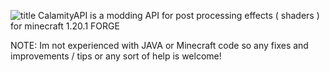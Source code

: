 ![title](https://github.com/user-attachments/assets/f5a9c268-1093-4c0e-ba5f-5591bf15d7e8)
CalamityAPI is a modding API for post processing effects ( shaders ) for minecraft 1.20.1 FORGE

NOTE: Im not experienced with JAVA or Minecraft code so any fixes and improvements / tips or any sort of help is welcome!

